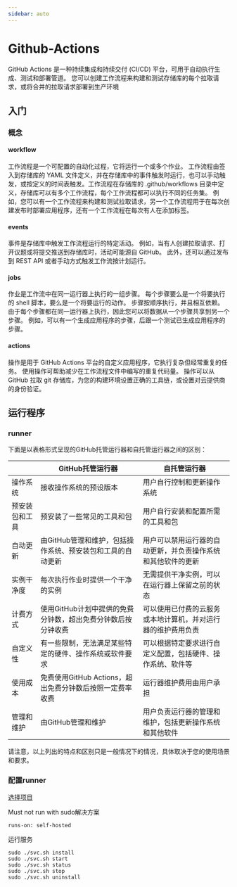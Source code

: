 ```yaml
---
sidebar: auto
---
```


# Github-Actions

GitHub Actions 是一种持续集成和持续交付 (CI/CD) 平台，可用于自动执行生成、测试和部署管道。
您可以创建工作流程来构建和测试存储库的每个拉取请求，或将合并的拉取请求部署到生产环境

## 入门

### 概念

#### workflow

工作流程是一个可配置的自动化过程，它将运行一个或多个作业。 工作流程由签入到存储库的 YAML
文件定义，并在存储库中的事件触发时运行，也可以手动触发，或按定义的时间表触发。工作流程在存储库的 .github/workflows
目录中定义，存储库可以有多个工作流程，每个工作流程都可以执行不同的任务集。
例如，您可以有一个工作流程来构建和测试拉取请求，另一个工作流程用于在每次创建发布时部署应用程序，还有一个工作流程在每次有人在添加标签。

#### events

事件是存储库中触发工作流程运行的特定活动。 例如，当有人创建拉取请求、打开议题或将提交推送到存储库时，活动可能源自 GitHub。
此外，还可以通过发布到 REST API 或者手动方式触发工作流按计划运行。

#### jobs

作业是工作流中在同一运行器上执行的一组步骤。 每个步骤要么是一个将要执行的 shell 脚本，要么是一个将要运行的动作。
步骤按顺序执行，并且相互依赖。 由于每个步骤都在同一运行器上执行，因此您可以将数据从一个步骤共享到另一个步骤。
例如，可以有一个生成应用程序的步骤，后跟一个测试已生成应用程序的步骤。

#### actions

操作是用于 GitHub Actions 平台的自定义应用程序，它执行复杂但经常重复的任务。 使用操作可帮助减少在工作流程文件中编写的重复代码量。
操作可以从 GitHub 拉取 git 存储库，为您的构建环境设置正确的工具链，或设置对云提供商的身份验证。

## 运行程序

### runner

下面是以表格形式呈现的GitHub托管运行器和自托管运行器之间的区别：

|         | GitHub托管运行器                         | 自托管运行器                         |
|---------|-------------------------------------|--------------------------------|
| 操作系统    | 接收操作系统的预设版本                         | 用户自行控制和更新操作系统                  |
| 预安装包和工具 | 预安装了一些常见的工具和包                       | 用户自行安装和配置所需的工具和包               |
| 自动更新    | 由GitHub管理和维护，包括操作系统、预安装包和工具的自动更新    | 用户可以禁用运行器的自动更新，并负责操作系统和其他软件的更新 |
| 实例干净度   | 每次执行作业时提供一个干净的实例                    | 无需提供干净实例，可以在运行器上保留之前的状态        |
| 计费方式    | 使用GitHub计划中提供的免费分钟数，超出免费分钟数后按分钟收费   | 可以使用已付费的云服务或本地计算机，并对运行器的维护费用负责 |
| 自定义性    | 有一些限制，无法满足某些特定的硬件、操作系统或软件要求         | 可以根据特定要求进行自定义配置，包括硬件、操作系统、软件等  |
| 使用成本    | 免费使用GitHub Actions，超出免费分钟数后按照一定费率收费 | 运行器维护费用由用户承担                   |
| 管理和维护   | 由GitHub管理和维护                        | 用户负责运行器的管理和维护，包括更新操作系统和其他软件    |

请注意，以上列出的特点和区别只是一般情况下的情况，具体取决于您的使用场景和要求。

### 配置runner

[选择项目](https://github.com/Nexta1/vuepress/settings/actions/runners/new)

Must not run with sudo解决方案

```shell
runs-on: self-hosted
```

运行服务

```shell
sudo ./svc.sh install
sudo ./svc.sh start
sudo ./svc.sh status
sudo ./svc.sh stop
sudo ./svc.sh uninstall
```
